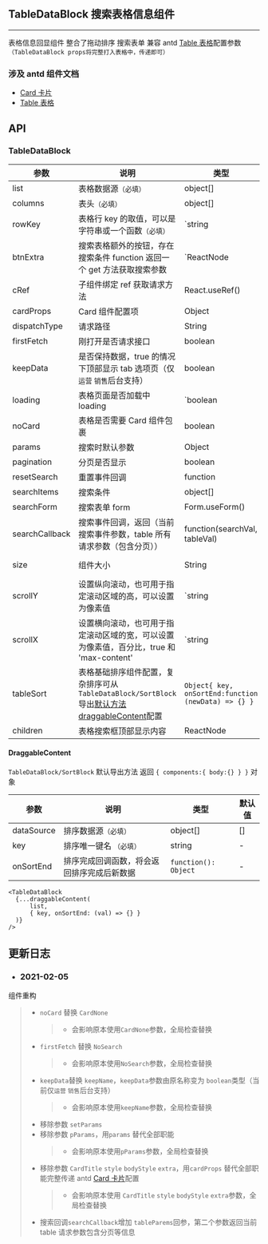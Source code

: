 ## TableDataBlock 搜索表格信息组件

---

表格信息回显组件 整合了拖动排序 搜索表单 兼容 antd [Table 表格](https://ant.design/components/table-cn/)配置参数`（TableDataBlock props将完整打入表格中，传递即可）`

### 涉及 antd 组件文档

- [Card 卡片](https://ant.design/components/card-cn/)
- [Table 表格](https://ant.design/components/table-cn/)

## API

### TableDataBlock

| 参数 | 说明 | 类型 | 默认值 |
| --- | --- | --- | --- |
| list | 表格数据源`（必填）` | object[] | [] |
| columns | 表头`（必填）` | object[] | - |
| rowKey | 表格行 key 的取值，可以是字符串或一个函数`（必填）` | `string | function(record): string` | - |
| btnExtra | 搜索表格额外的按钮，存在搜索条件 function 返回一个 get 方法获取搜索参数 | `ReactNode | function({ get: function() => nowData })` | - |
| cRef | 子组件绑定 ref 获取请求方法 | React.useRef() | - |
| cardProps | Card 组件配置项 | Object | {} |
| dispatchType | 请求路径 | String | - |
| firstFetch | 刚打开是否请求接口 | boolean | true |
| keepData | 是否保持数据，true 的情况下顶部显示 tab 选项页（仅`运营` `销售`后台支持） | boolean | false |
| loading | 表格页面是否加载中 loading | `boolean | object (更多)` | false |
| noCard | 表格是否需要 Card 组件包裹 | boolean | true |
| params | 搜索时默认参数 | Object | {} |
| pagination | 分页是否显示 | boolean | true |
| resetSearch | 重置事件回调 | function | - |
| searchItems | 搜索条件 | object[] | - |
| searchForm | 搜索表单 form | Form.useForm() | - |
| searchCallback | 搜索事件回调，返回（当前搜索事件参数，table 所有请求参数（包含分页）） | function(searchVal, tableVal) | - |
| size | 组件大小 | String | small default middle |
| scrollY | 设置纵向滚动，也可用于指定滚动区域的高，可以设置为像素值 | `string | number` | - |
| scrollX | 设置横向滚动，也可用于指定滚动区域的宽，可以设置为像素值，百分比，true 和 'max-content' | `string | number | true | max-content` | - |
| tableSort | 表格基础排序组件配置，复杂排序可从`TableDataBlock/SortBlock`导出<a href="#DraggableContent">默认方法 draggableContent</a>配置 | `Object{ key, onSortEnd:function (newData) => {} }` | - |
| children | 表格搜索框顶部显示内容 | ReactNode | - |

<span id="DraggableContent"><h4>DraggableContent</h4></span>

`TableDataBlock/SortBlock` 默认导出方法 返回 `{ components:{ body:{} } }` 对象

| 参数       | 说明                                       | 类型                 | 默认值 |
| ---------- | ------------------------------------------ | -------------------- | ------ |
| dataSource | 排序数据源`（必填）`                       | object[]             | []     |
| key        | 排序唯一键名 `（必填）`                    | string               | -      |
| onSortEnd  | 排序完成回调函数，将会返回排序完成后新数据 | `function(): Object` | -      |

```
<TableDataBlock
  {...draggableContent(
      list,
      { key, onSortEnd: (val) => {} }
  )}
/>
```

## 更新日志

- ### 2021-02-05

组件重构

> - `noCard` 替换 `CardNone`
>   > - 会影响原本使用`CardNone`参数，全局检查替换
> - `firstFetch` 替换 `NoSearch`
>   > - 会影响原本使用`NoSearch`参数，全局检查替换
> - `keepData`替换 `keepName`，`keepData`参数由原名称变为 `boolean`类型（当前仅`运营` `销售`后台支持）
>   > - 会影响原本使用`keepName`参数，全局检查替换
> - 移除参数 `setParams`
> - 移除参数 `pParams`，用`params` 替代全部职能
>   > - 会影响原本使用`pParams`参数，全局检查替换
> - 移除参数 `CardTitle` `style` `bodyStyle` `extra`，用`cardProps` 替代全部职能完整传递 antd [Card 卡片](https://ant.design/components/card-cn/)配置
>   > - 会影响原本使用 `CardTitle` `style` `bodyStyle` `extra`参数，全局检查替换
> - 搜索回调`searchCallback`增加 `tableParems`回参，第二个参数返回当前 table 请求参数包含分页等信息
